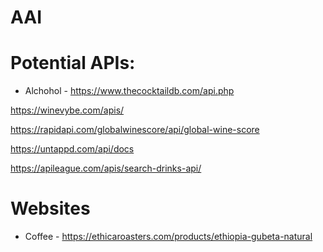 # AAI

# Potential APIs:
- Alchohol -
https://www.thecocktaildb.com/api.php

https://winevybe.com/apis/

https://rapidapi.com/globalwinescore/api/global-wine-score

https://untappd.com/api/docs

https://apileague.com/apis/search-drinks-api/

# Websites
- Coffee -
  https://ethicaroasters.com/products/ethiopia-gubeta-natural
